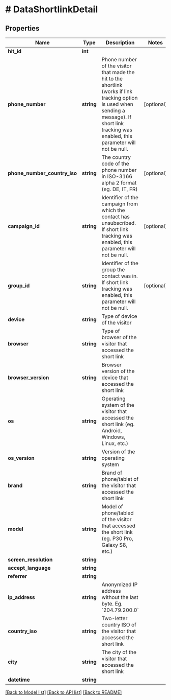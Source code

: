 # # DataShortlinkDetail

## Properties

Name | Type | Description | Notes
------------ | ------------- | ------------- | -------------
**hit_id** | **int** |  |
**phone_number** | **string** | Phone number of the visitor that made the hit to the shortlink (works if link tracking option is used when sending a message). If short link tracking was enabled, this parameter will not be null. | [optional]
**phone_number_country_iso** | **string** | The country code of the phone number in ISO-3166 alpha 2 format (eg. DE, IT, FR) | [optional]
**campaign_id** | **string** | Identifier of the campaign from which the contact has unsubscribed. If short link tracking was enabled, this parameter will not be null. | [optional]
**group_id** | **string** | Identifier of the group the contact was in. If short link tracking was enabled, this parameter will not be null. | [optional]
**device** | **string** | Type of device of the visitor |
**browser** | **string** | Type of browser of the visitor that accessed the short link |
**browser_version** | **string** | Browser version of the device that accessed the short link |
**os** | **string** | Operating system of the visitor that accessed the short link (eg. Android, Windows, Linux, etc.) |
**os_version** | **string** | Version of the operating system |
**brand** | **string** | Brand of phone/tablet of the visitor that accessed the short link |
**model** | **string** | Model of phone/tabled of the visitor that accessed the short link (eg. P30 Pro, Galaxy S8, etc.) |
**screen_resolution** | **string** |  |
**accept_language** | **string** |  |
**referrer** | **string** |  |
**ip_address** | **string** | Anonymized IP address without the last byte. Eg. &#x60;204.79.200.0&#x60; |
**country_iso** | **string** | Two-letter country ISO of the visitor that accessed the short link |
**city** | **string** | The city of the visitor that accessed the short link |
**datetime** | **string** |  |

[[Back to Model list]](../../README.md#models) [[Back to API list]](../../README.md#endpoints) [[Back to README]](../../README.md)
